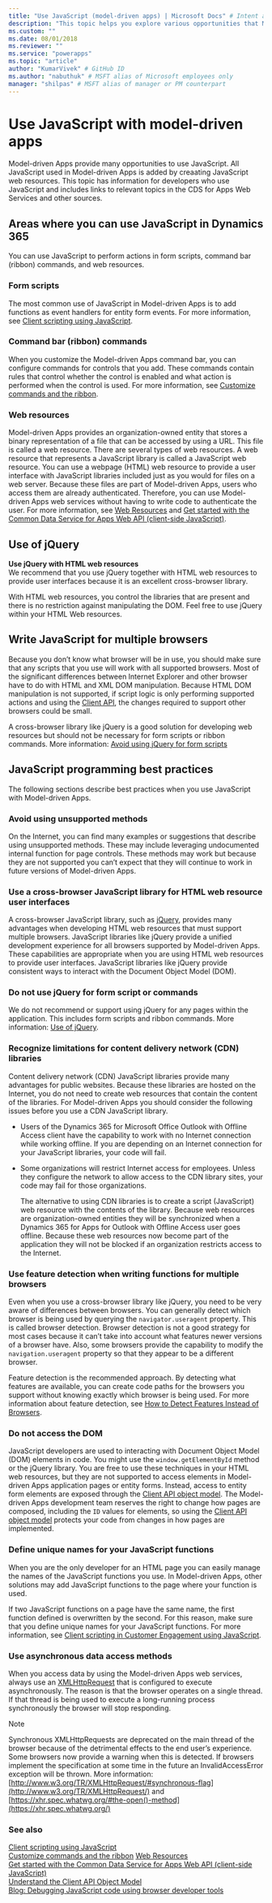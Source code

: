 ```yaml
---
title: "Use JavaScript (model-driven apps) | Microsoft Docs" # Intent and product brand in a unique string of 43-59 chars including spaces
description: "This topic helps you explore various opportunities that Model-driven Apps provides to use JavaScript. You can use JavaScript to perform actions in form scripts, command bar (ribbon) commands, and web resources." # 115-145 characters including spaces. This abstract displays in the search result.
ms.custom: ""
ms.date: 08/01/2018
ms.reviewer: ""
ms.service: "powerapps"
ms.topic: "article"
author: "KumarVivek" # GitHub ID
ms.author: "nabuthuk" # MSFT alias of Microsoft employees only
manager: "shilpas" # MSFT alias of manager or PM counterpart
---
```

# Use JavaScript with model-driven apps

<!-- https://docs.microsoft.com/en-us/dynamics365/customer-engagement/developer/use-javascript -->

Model-driven Apps provide many opportunities to use JavaScript. All JavaScript used in Model-driven Apps is added by creaating JavaScript web resources. This topic has information for developers who use JavaScript and includes links to relevant topics in the CDS for Apps Web Services and other sources.  
  
<a name="BKMK_AreasToUseJavaScript"></a>   

## Areas where you can use JavaScript in Dynamics 365 
 
 You can use JavaScript to perform actions in form scripts, command bar (ribbon) commands, and web resources.  
  
<a name="bkmk_FormScripts"></a>   

### Form scripts  

 The most common use of JavaScript in Model-driven Apps is to add functions as event handlers for entity form events. For more information, see [Client scripting using JavaScript](clientapi/client-scripting.md).  
  
<a name="bkmk_commandBar"></a>   

### Command bar (ribbon) commands  

 When you customize the Model-driven Apps command bar, you can configure commands for controls that you add. These commands contain rules that control whether the control is enabled and what action is performed when the control is used. For more information, see [Customize commands and the ribbon](customize-commands-ribbon.md).  
  
<a name="bkmk_webResources"></a>   

### Web resources  

Model-driven Apps provides an organization-owned entity that stores a binary representation of a file that can be accessed by using a URL. This file is called a web resource. There are several types of web resources. A web resource that represents a JavaScript library is called a JavaScript web resource. You can use a webpage (HTML) web resource to provide a user interface with JavaScript libraries included just as you would for files on a web server. Because these files are part of Model-driven Apps, users who access them are already authenticated. Therefore, you can use Model-driven Apps web services without having to write code to authenticate the user. For more information, see [Web Resources](web-resources.md) and [Get started with the Common Data Service for Apps Web API (client-side JavaScript)](../common-data-service/webapi/get-started-web-api-client-side-javascript.md).  
  
<a name="BKMK_UsingjQuery"></a>   

## Use of jQuery  

 **Use jQuery with HTML web resources**  
 We recommend that you use jQuery together with HTML web resources to provide user interfaces because it is an excellent cross-browser library.  
  
 With HTML web resources, you control the libraries that are present and there is no restriction against manipulating the DOM. Feel free to use jQuery within your HTML Web resources.  
  
 
  
<a name="BKMK_WriteJavaScriptForMutlipleBrowsers"></a>
   
## Write JavaScript for multiple browsers  

 Because you don’t know what browser will be in use, you should make sure that any scripts that you use will work with all supported browsers. Most of the significant differences between Internet Explorer and other browser have to do with HTML and XML DOM manipulation. Because HTML DOM manipulation is not supported, if script logic is only performing supported actions and using the [Client API](clientapi/understand-clientapi-object-model.md), the changes required to support other browsers could be small.  
  
 A cross-browser library like jQuery is a good solution for developing web resources but should not be necessary for form scripts or ribbon commands. More information: [Avoid using jQuery for form scripts](clientapi/client-scripting-best-practices.md#avoid-using-jquery-for-form-scripts)   
 
  
<a name="BKMK_JavaScriptBestPractices"></a>  
 
## JavaScript programming best practices  

 The following sections describe best practices when you use JavaScript with Model-driven Apps.  
  
<a name="bkmk_avoidUnsupportedMethods"></a> 
  
### Avoid using unsupported methods  

 On the Internet, you can find many examples or suggestions that describe using unsupported methods. These may include leveraging undocumented internal function for page controls. These methods may work but because they are not supported you can’t expect that they will continue to work in future versions of Model-driven Apps.  
 
  
<a name="bkmk_useJavaScriptFramework"></a>

### Use a cross-browser JavaScript library for HTML web resource user interfaces  
 A cross-browser JavaScript library, such as [jQuery](http://jquery.com/), provides many advantages when developing HTML web resources that must support multiple browsers. JavaScript libraries like jQuery provide a unified development experience for all browsers supported by Model-driven Apps. These capabilities are appropriate when you are using HTML web resources to provide user interfaces. JavaScript libraries like jQuery provide consistent ways to interact with the Document Object Model (DOM).  
  
<a name="bkmk_nojQuery"></a>
 
### Do not use jQuery for form script or commands
 
 We do not recommend or support using jQuery for any pages within the application. This includes form scripts and ribbon commands. More information: [Use of jQuery](use-javascript.md#BKMK_UsingjQuery).  
  
<a name="bkmk_CDNLimitations"></a>

### Recognize limitations for content delivery network (CDN) libraries

 Content delivery network (CDN) JavaScript libraries provide many advantages for public websites. Because these libraries are hosted on the Internet, you do not need to create web resources that contain the content of the libraries. For Model-driven Apps you should consider the following issues before you use a CDN JavaScript library.  
  
- Users of the Dynamics 365 for Microsoft Office Outlook with Offline Access client have the capability to work with no Internet connection while working offline. If you are depending on an Internet connection for your JavaScript libraries, your code will fail.  
  
- Some organizations will restrict Internet access for employees. Unless they configure the network to allow access to the CDN library sites, your code may fail for those organizations.  
  
  The alternative to using CDN libraries is to create a script (JavaScript) web resource with the contents of the library. Because web resources are organization-owned entities they will be synchronized when a Dynamics 365 for Apps for Outlook with Offline Access user goes offline. Because these web resources now become part of the application they will not be blocked if an organization restricts access to the Internet.  
  
<a name="bkmk_useFeatureDetection"></a>

### Use feature detection when writing functions for multiple browsers

 Even when you use a cross-browser library like jQuery, you need to be very aware of differences between browsers. You can generally detect which browser is being used by querying the `navigator.useragent` property. This is called browser detection. Browser detection is not a good strategy for most cases because it can’t take into account what features newer versions of a browser have. Also, some browsers provide the capability to modify the `navigation.useragent` property so that they appear to be a different browser.  
  
 Feature detection is the recommended approach. By detecting what features are available, you can create code paths for the browsers you support without knowing exactly which browser is being used. For more information about feature detection, see [How to Detect Features Instead of Browsers](https://msdn.microsoft.com/library/hh273397\(VS.85\).aspx).  
  
<a name="bkmk_DoNotAccessDOM"></a>
 
### Do not access the DOM

 JavaScript developers are used to interacting with Document Object Model (DOM) elements in code. You might use the `window.getElementById` method or the jQuery library. You are free to use these techniques in your HTML web resources, but they are not supported to access elements in Model-driven Apps application pages or entity forms. Instead, access to entity form elements are exposed through the [Client API object model](clientapi/understand-clientapi-object-model.md). The Model-driven Apps development team reserves the right to change how pages are composed, including the `ID` values for elements, so using the [Client API object model](clientapi/understand-clientapi-object-model.md) protects your code from changes in how pages are implemented.  
  
<a name="bkmk_DefineUniqueNames"></a>
  
### Define unique names for your JavaScript functions

 When you are the only developer for an HTML page you can easily manage the names of the JavaScript functions you use. In Model-driven Apps, other solutions may add JavaScript functions to the page where your function is used.  
  
 If two JavaScript functions on a page have the same name, the first function defined is overwritten by the second. For this reason, make sure that you define unique names for your JavaScript functions. For more information, see [Client scripting in Customer Engagement using JavaScript](clientapi/client-scripting.md).  
  
<a name="bkmk_useasynchronous"></a>

### Use asynchronous data access methods

 When you access data by using the Model-driven Apps web services, always use an [XMLHttpRequest](https://msdn.microsoft.com/library/ms535874\(VS.85\).aspx) that is configured to execute asynchronously. The reason is that the browser operates on a single thread. If that thread is being used to execute a long-running process synchronously the browser will stop responding.  
  
> [!NOTE]
>  Synchronous XMLHttpRequests are deprecated on the main thread of the browser because of the detrimental effects to the end user’s experience. Some browsers now provide a warning when this is detected. If browsers implement the specification at some time in the future an InvalidAccessError exception will be thrown. More information: [http://www.w3.org/TR/XMLHttpRequest/#synchronous-flag](http://www.w3.org/TR/XMLHttpRequest/) and [https://xhr.spec.whatwg.org/#the-open()-method](https://xhr.spec.whatwg.org/)  
  
  
  
### See also

 [Client scripting using JavaScript](clientapi/client-scripting.md)<br />
 [Customize commands and the ribbon](customize-commands-ribbon.md)
 [Web Resources](web-resources.md)<br />
 [Get started with the Common Data Service for Apps Web API (client-side JavaScript)](../common-data-service/webapi/get-started-web-api-client-side-javascript.md)<br />
 [Understand the Client API Object Model](clientapi/understand-clientapi-object-model.md)<br />
 [Blog: Debugging JavaScript code using browser developer tools](http://go.microsoft.com/fwlink/p/?LinkId=715699)<br />
